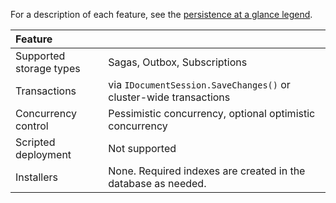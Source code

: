 For a description of each feature, see the [persistence at a glance legend](/persistence/#persistence-at-a-glance).

|Feature                    |   |
|:---                       |---
|Supported storage types    |Sagas, Outbox, Subscriptions
|Transactions               |via `IDocumentSession.SaveChanges()` or cluster-wide transactions
|Concurrency control        |Pessimistic concurrency, optional optimistic concurrency
|Scripted deployment        |Not supported
|Installers                 |None. Required indexes are created in the database as needed.